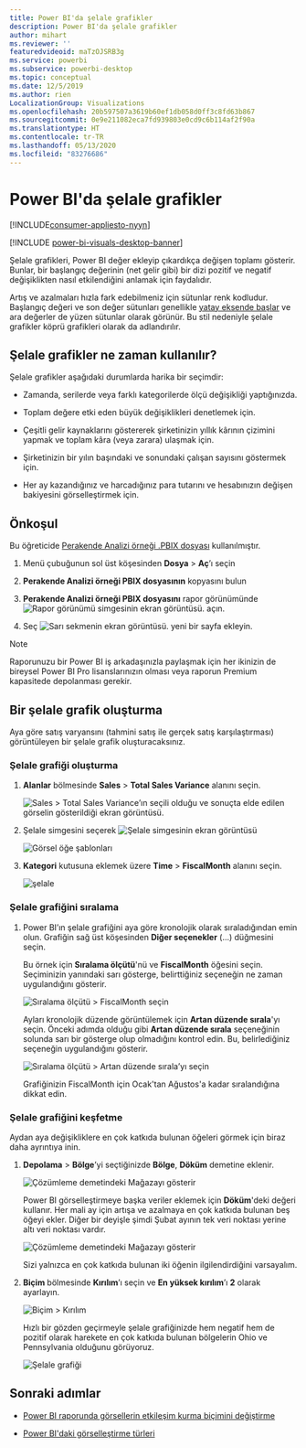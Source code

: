 ```yaml
---
title: Power BI'da şelale grafikler
description: Power BI'da şelale grafikler
author: mihart
ms.reviewer: ''
featuredvideoid: maTzOJSRB3g
ms.service: powerbi
ms.subservice: powerbi-desktop
ms.topic: conceptual
ms.date: 12/5/2019
ms.author: rien
LocalizationGroup: Visualizations
ms.openlocfilehash: 20b597507a3619b60ef1db058d0ff3c8fd63b867
ms.sourcegitcommit: 0e9e211082eca7fd939803e0cd9c6b114af2f90a
ms.translationtype: HT
ms.contentlocale: tr-TR
ms.lasthandoff: 05/13/2020
ms.locfileid: "83276686"
---
```

# <a name="waterfall-charts-in-power-bi"></a>Power BI'da şelale grafikler

[!INCLUDE[consumer-appliesto-nyyn](../includes/consumer-appliesto-nyyn.md)]

[!INCLUDE [power-bi-visuals-desktop-banner](../includes/power-bi-visuals-desktop-banner.md)]

Şelale grafikleri, Power BI değer ekleyip çıkardıkça değişen toplamı gösterir. Bunlar, bir başlangıç değerinin (net gelir gibi) bir dizi pozitif ve negatif değişiklikten nasıl etkilendiğini anlamak için faydalıdır.

Artış ve azalmaları hızla fark edebilmeniz için sütunlar renk kodludur. Başlangıç değeri ve son değer sütunları genellikle [yatay eksende başlar](https://support.office.com/article/Create-a-waterfall-chart-in-Office-2016-for-Windows-8de1ece4-ff21-4d37-acd7-546f5527f185#BKMK_Float "yatay eksende başlat") ve ara değerler de yüzen sütunlar olarak görünür. Bu stil nedeniyle şelale grafikler köprü grafikleri olarak da adlandırılır.

## <a name="when-to-use-a-waterfall-chart"></a>Şelale grafikler ne zaman kullanılır?

Şelale grafikler aşağıdaki durumlarda harika bir seçimdir:

* Zamanda, serilerde veya farklı kategorilerde ölçü değişikliği yaptığınızda.

* Toplam değere etki eden büyük değişiklikleri denetlemek için.

* Çeşitli gelir kaynaklarını göstererek şirketinizin yıllık kârının çizimini yapmak ve toplam kâra (veya zarara) ulaşmak için.

* Şirketinizin bir yılın başındaki ve sonundaki çalışan sayısını göstermek için.

* Her ay kazandığınız ve harcadığınız para tutarını ve hesabınızın değişen bakiyesini görselleştirmek için.

## <a name="prerequisite"></a>Önkoşul

Bu öğreticide [Perakende Analizi örneği .PBIX dosyası](https://download.microsoft.com/download/9/6/D/96DDC2FF-2568-491D-AAFA-AFDD6F763AE3/Retail%20Analysis%20Sample%20PBIX.pbix) kullanılmıştır.

1. Menü çubuğunun sol üst köşesinden **Dosya** > **Aç**’ı seçin
   
2. **Perakende Analizi örneği PBIX dosyasının** kopyasını bulun

1. **Perakende Analizi örneği PBIX dosyasını** rapor görünümünde ![Rapor görünümü simgesinin ekran görüntüsü.](media/power-bi-visualization-kpi/power-bi-report-view.png) açın.

1. Seç ![Sarı sekmenin ekran görüntüsü.](media/power-bi-visualization-kpi/power-bi-yellow-tab.png) yeni bir sayfa ekleyin.

> [!NOTE]
> Raporunuzu bir Power BI iş arkadaşınızla paylaşmak için her ikinizin de bireysel Power BI Pro lisanslarınızın olması veya raporun Premium kapasitede depolanması gerekir.    

## <a name="create-a-waterfall-chart"></a>Bir şelale grafik oluşturma

Aya göre satış varyansını (tahmini satış ile gerçek satış karşılaştırması) görüntüleyen bir şelale grafik oluşturacaksınız.

### <a name="build-the-waterfall-chart"></a>Şelale grafiği oluşturma

1. **Alanlar** bölmesinde **Sales**  > **Total Sales Variance** alanını seçin.

   ![Sales > Total Sales Variance’ın seçili olduğu ve sonuçta elde edilen görselin gösterildiği ekran görüntüsü.](media/power-bi-visualization-waterfall-charts/power-bi-bar.png)

1. Şelale simgesini seçerek ![Şelale simgesinin ekran görüntüsü](media/power-bi-visualization-waterfall-charts/power-bi-waterfall-icon.png)

    ![Görsel öğe şablonları](media/power-bi-visualization-waterfall-charts/convert-waterfall.png)

1. **Kategori** kutusuna eklemek üzere **Time** > **FiscalMonth** alanını seçin.

    ![şelale](media/power-bi-visualization-waterfall-charts/power-bi-waterfall-month.png)

### <a name="sort-the-waterfall-chart"></a>Şelale grafiğini sıralama

1. Power BI’ın şelale grafiğini aya göre kronolojik olarak sıraladığından emin olun. Grafiğin sağ üst köşesinden **Diğer seçenekler** (...) düğmesini seçin.

    Bu örnek için **Sıralama ölçütü**'nü ve **FiscalMonth** öğesini seçin. Seçiminizin yanındaki sarı gösterge, belirttiğiniz seçeneğin ne zaman uygulandığını gösterir.

    ![Sıralama ölçütü > FiscalMonth seçin](media/power-bi-visualization-waterfall-charts/power-bi-sort-by-fiscalmonth.png)
    
    Ayları kronolojik düzende görüntülemek için **Artan düzende sırala**'yı seçin. Önceki adımda olduğu gibi **Artan düzende sırala** seçeneğinin solunda sarı bir gösterge olup olmadığını kontrol edin. Bu, belirlediğiniz seçeneğin uygulandığını gösterir.

    ![Sıralama ölçütü > Artan düzende sırala’yı seçin](media/power-bi-visualization-waterfall-charts/power-bi-waterfall-ascending.png)

    

    Grafiğinizin FiscalMonth için Ocak'tan Ağustos'a kadar sıralandığına dikkat edin.  

### <a name="explore-the-waterfall-chart"></a>Şelale grafiğini keşfetme

Aydan aya değişikliklere en çok katkıda bulunan öğeleri görmek için biraz daha ayrıntıya inin.

1.  **Depolama** > **Bölge**’yi seçtiğinizde **Bölge**, **Döküm** demetine eklenir.

    ![Çözümleme demetindeki Mağazayı gösterir](media/power-bi-visualization-waterfall-charts/power-bi-waterfall-breakdown.png)

    Power BI görselleştirmeye başka veriler eklemek için **Döküm**'deki değeri kullanır. Her mali ay için artışa ve azalmaya en çok katkıda bulunan beş öğeyi ekler. Diğer bir deyişle şimdi Şubat ayının tek veri noktası yerine altı veri noktası vardır.  

    ![Çözümleme demetindeki Mağazayı gösterir](media/power-bi-visualization-waterfall-charts/power-bi-waterfall-breakdown-default.png)

    Sizi yalnızca en çok katkıda bulunan iki öğenin ilgilendirdiğini varsayalım.

1. **Biçim** bölmesinde **Kırılım**’ı seçin ve **En yüksek kırılım**’ı **2** olarak ayarlayın.

    ![Biçim > Kırılım](media/power-bi-visualization-waterfall-charts/power-bi-waterfall-breakdown-two.png)

    Hızlı bir gözden geçirmeyle şelale grafiğinizde hem negatif hem de pozitif olarak harekete en çok katkıda bulunan bölgelerin Ohio ve Pennsylvania olduğunu görüyoruz.

    ![Şelale grafiği](media/power-bi-visualization-waterfall-charts/power-bi-axis-waterfall.png)

## <a name="next-steps"></a>Sonraki adımlar

* [Power BI raporunda görsellerin etkileşim kurma biçimini değiştirme](../create-reports/service-reports-visual-interactions.md)

* [Power BI'daki görselleştirme türleri](power-bi-visualization-types-for-reports-and-q-and-a.md)

